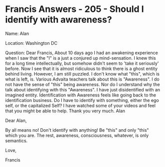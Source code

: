 # Francis Answers - 205 -  Should I identify with awareness?

Name: Alan&nbsp;

Location: Washington DC&nbsp;

Question: Dear Francis, About 10 days ago I had an awakening experience when I saw that the "I" is a just a conjured up mind-sensation. I knew this for a long time intellectually, but somehow didn't seem to 'take it seriously' before. Now I see that it is almost ridiculous to think there is a ghost entity behind living. However, I am still puzzled. I don't know what "this", which is what is left, is. Various Advaita teachers talk about this is "Awareness". I do not have the sense of "this" being awareness. Nor do I understand why the talk about identifying with this "Awareness". I have just disidentified with an imagined entity. Identification with Awareness feels like going back to the identification business. Do I have to identify with something, either the ego self, or the capitalized Self? I have watched some of your videos and feel that you might be able to help. Thank you very much. Alan

Dear Alan,

By all means no! Don't identify with anything! Be "this" and only "this" which you are. The rest, awareness, consciousness, whatever, is only semantics.

Love,

Francis


